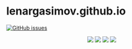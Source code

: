 # lenargasimov.github.io
[![GitHub issues](https://img.shields.io/github/issues/lenargasimov/lenargasimov.github.io?style=social)](https://img.shields.io/github/issues/lenargasimov/lenargasimov.github.io?style=social)

<p align="center"> 

<img src="https://img.shields.io/github/forks/lenargasimov/lenargasimov.github.io?style=social">

<img src="https://img.shields.io/github/stars/lenargasimov/lenargasimov.github.io?style=social">

<img src="https://img.shields.io/github/license/lenargasimov/lenargasimov.github.io?style=social">

<img src="https://img.shields.io/twitter/url?style=social">

</p>
